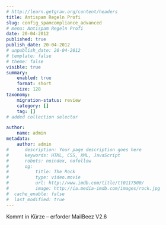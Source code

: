 ```yaml
---
# http://learn.getgrav.org/content/headers
title: Antispam Regeln Profi
slug: config_spamcompliance_advanced
# menu: Antispam Regeln Profi
date: 20-04-2012
published: true
publish_date: 20-04-2012
# unpublish_date: 20-04-2012
# template: false
# theme: false
visible: true
summary:
    enabled: true
    format: short
    size: 128
taxonomy:
    migration-status: review
    category: []
    tag: []
# added collection selector

author:
    name: admin
metadata:
    author: admin
#      description: Your page description goes here
#      keywords: HTML, CSS, XML, JavaScript
#      robots: noindex, nofollow
#      og:
#          title: The Rock
#          type: video.movie
#          url: http://www.imdb.com/title/tt0117500/
#          image: http://ia.media-imdb.com/images/rock.jpg
#  cache_enable: false
#  last_modified: true
---
```


Kommt in Kürze – erforder MailBeez V2.6
